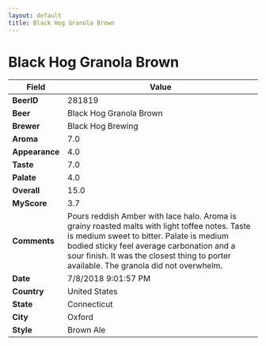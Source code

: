 ```yaml
---
layout: default
title: Black Hog Granola Brown
---
```


# Black Hog Granola Brown

| Field         | Value     |
|---------------|-----------|
| **BeerID** | 281819 |
| **Beer** | Black Hog Granola Brown |
| **Brewer** | Black Hog Brewing |
| **Aroma** | 7.0 |
| **Appearance** | 4.0 |
| **Taste** | 7.0 |
| **Palate** | 4.0 |
| **Overall** | 15.0 |
| **MyScore** | 3.7 |
| **Comments** | Pours reddish Amber with lace halo.  Aroma is grainy roasted malts with light toffee notes. Taste is medium sweet to bitter.  Palate is medium bodied sticky feel average carbonation and a sour finish.  It was the closest thing to porter available.  The granola did not overwhelm.  |
| **Date** | 7/8/2018 9:01:57 PM |
| **Country** | United States |
| **State** | Connecticut |
| **City** | Oxford |
| **Style** | Brown Ale |
